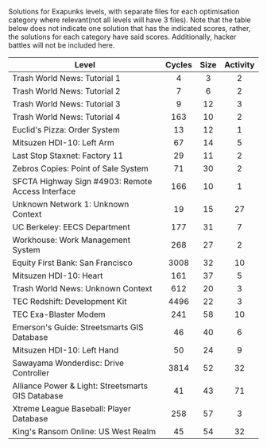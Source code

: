 Solutions for Exapunks levels, with separate files for each optimisation category where relevant(not all levels will have 3 files).
Note that the table below does not indicate one solution that has the indicated scores, rather, the solutions for each category have said scores.
Additionally, hacker battles will not be included here.

 |                       Level                       | Cycles | Size | Activity |
 |  ------------------------------------------------ | :----: | :--: | :------: |
 | Trash World News: Tutorial 1                      |   4    |  3   |    2     |
 | Trash World News: Tutorial 2                      |   7    |  6   |    2     |
 | Trash World News: Tutorial 3                      |   9    |  12  |    3     |
 | Trash World News: Tutorial 4                      |   163  |  10  |    2     |
 | Euclid's Pizza: Order System                      |   13   |  12  |    1     |
 | Mitsuzen HDI-10: Left Arm                         |   67   |  14  |    5     |
 | Last Stop Staxnet: Factory 11                     |   29   |  11  |    2     |
 | Zebros Copies: Point of Sale System               |   71   |  30  |    2     |
 | SFCTA Highway Sign #4903: Remote Access Interface |   166  |  10  |    1     |
 | Unknown Network 1: Unknown Context                |   19   |  15  |    27    |
 | UC Berkeley: EECS Department                      |   177  |  31  |    7     |
 | Workhouse: Work Management System                 |   268  |  27  |    2     |
 | Equity First Bank: San Francisco                  |   3008 |  32  |    10    |
 | Mitsuzen HDI-10: Heart                            |   161  |  37  |    5     |
 | Trash World News: Unknown Context                 |   612  |  20  |    3     |
 | TEC Redshift: Development Kit                     |   4496 |  22  |    3     |
 | TEC Exa-Blaster Modem                             |   241  |  58  |    10    |
 | Emerson's Guide: Streetsmarts GIS Database        |   46   |  40  |    6     |
 | Mitsuzen HDI-10: Left Hand                        |   50   |  24  |    9     |
 | Sawayama Wonderdisc: Drive Controller             |   3814 |  52  |    32    |
 | Alliance Power & Light: Streetsmarts GIS Database |   41   |  43  |    71    |
 | Xtreme League Baseball: Player Database           |   258  |  57  |    3     |
 | King's Ransom Online: US West Realm               |   45   |  54  |    32    |